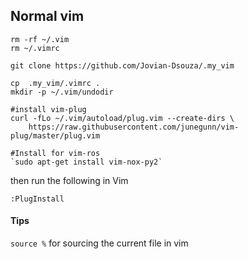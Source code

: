 ## Normal vim 

```
rm -rf ~/.vim
rm ~/.vimrc

git clone https://github.com/Jovian-Dsouza/.my_vim

cp  .my_vim/.vimrc .
mkdir -p ~/.vim/undodir

#install vim-plug
curl -fLo ~/.vim/autoload/plug.vim --create-dirs \
    https://raw.githubusercontent.com/junegunn/vim-plug/master/plug.vim

#Install for vim-ros
`sudo apt-get install vim-nox-py2`
```

then run the following in Vim 
```
:PlugInstall
```

 
#### Tips

`source %` for sourcing the current file in vim 
